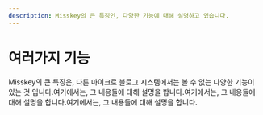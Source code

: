 ```yaml
---
description: Misskey의 큰 특징인, 다양한 기능에 대해 설명하고 있습니다.
---
```


# 여러가지 기능

Misskey의 큰 특징은, 다른 마이크로 블로그 시스템에서는 볼 수 없는 다양한 기능이 있는 것 입니다.여기에서는, 그 내용들에 대해 설명을 합니다.여기에서는, 그 내용들에 대해 설명을 합니다.여기에서는, 그 내용들에 대해 설명을 합니다.

<MkIndex :sort="(a, b) => b.name - a.name"></MkIndex>

